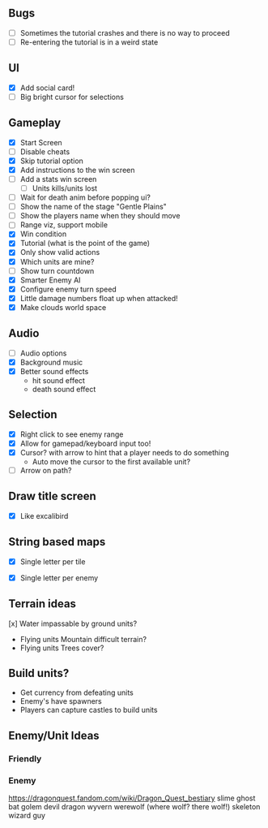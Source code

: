 ## Bugs
* [ ] Sometimes the tutorial crashes and there is no way to proceed
* [ ] Re-entering the tutorial is in a weird state

## UI
* [x] Add social card!
* [ ] Big bright cursor for selections

## Gameplay
* [x] Start Screen
* [ ] Disable cheats
* [x] Skip tutorial option
* [x] Add instructions to the win screen
* [ ] Add a stats win screen
   * [ ] Units kills/units lost
* [ ] Wait for death anim before popping ui?
* [ ] Show the name of the stage "Gentle Plains"
* [ ] Show the players name when they should move
* [ ] Range viz, support mobile
* [x] Win condition
* [x] Tutorial (what is the point of the game)
* [x] Only show valid actions
* [x] Which units are mine?
* [ ] Show turn countdown
* [x] Smarter Enemy AI
* [x] Configure enemy turn speed
* [x] Little damage numbers float up when attacked!
* [x] Make clouds world space

## Audio

* [ ] Audio options
* [x] Background music
* [x] Better sound effects 
  - hit sound effect
  - death sound effect

## Selection

* [x] Right click to see enemy range
* [x] Allow for gamepad/keyboard input too!
* [x] Cursor? with arrow to hint that a player needs to do something
   - Auto move the cursor to the first available unit?
* [ ] Arrow on path?

## Draw title screen
* [x] Like excalibird

## String based maps

* [x] Single letter per tile
* [x] Single letter per enemy


## Terrain ideas

[x] Water impassable by ground units?
  - Flying units
Mountain difficult terrain?
  - Flying units
Trees cover?

## Build units?

* Get currency from defeating units
* Enemy's have spawners
* Players can capture castles to build units


## Enemy/Unit Ideas

### Friendly



### Enemy
https://dragonquest.fandom.com/wiki/Dragon_Quest_bestiary
slime
ghost
bat
golem
devil
dragon
wyvern
werewolf (where wolf? there wolf!)
skeleton
wizard guy
